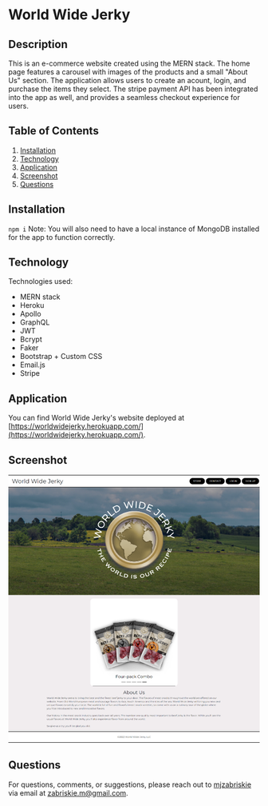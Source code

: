 # World Wide Jerky

## Description
This is an e-commerce website created using the MERN stack. The home page features a carousel with images of the products and a small "About Us" section. The application allows users to create an acount, login, and purchase the items they select. The stripe payment API has been integrated into the app as well, and provides a seamless checkout experience for users.

## Table of Contents
1. [Installation](#installation)
2. [Technology](#technology)
3. [Application](#application)
4. [Screenshot](#screenshot)
5. [Questions](#questions)

## Installation
`npm i` Note: You will also need to have a local instance of MongoDB installed for the app to function correctly.

## Technology
Technologies used:
* MERN stack
* Heroku
* Apollo
* GraphQL
* JWT
* Bcrypt
* Faker
* Bootstrap + Custom CSS
* Email.js
* Stripe

## Application
You can find World Wide Jerky's website deployed at [https://worldwidejerky.herokuapp.com/](https://worldwidejerky.herokuapp.com/).

## Screenshot
![World Wide Jerky](/assets/images/worldwidejerky.png)

## Questions
For questions, comments, or suggestions, please reach out to [mjzabriskie](https://github.com/mjzabriskie) via email at <a href="mailto:zabriskie.m@gmail.com">zabriskie.m@gmail.com</a>.

